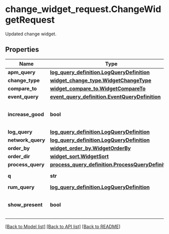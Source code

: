 # change_widget_request.ChangeWidgetRequest

Updated change widget.
## Properties
Name | Type | Description | Notes
------------ | ------------- | ------------- | -------------
**apm_query** | [**log_query_definition.LogQueryDefinition**](LogQueryDefinition.md) |  | [optional] 
**change_type** | [**widget_change_type.WidgetChangeType**](WidgetChangeType.md) |  | [optional] 
**compare_to** | [**widget_compare_to.WidgetCompareTo**](WidgetCompareTo.md) |  | [optional] 
**event_query** | [**event_query_definition.EventQueryDefinition**](EventQueryDefinition.md) |  | [optional] 
**increase_good** | **bool** | Whether to show increase as good. | [optional] 
**log_query** | [**log_query_definition.LogQueryDefinition**](LogQueryDefinition.md) |  | [optional] 
**network_query** | [**log_query_definition.LogQueryDefinition**](LogQueryDefinition.md) |  | [optional] 
**order_by** | [**widget_order_by.WidgetOrderBy**](WidgetOrderBy.md) |  | [optional] 
**order_dir** | [**widget_sort.WidgetSort**](WidgetSort.md) |  | [optional] 
**process_query** | [**process_query_definition.ProcessQueryDefinition**](ProcessQueryDefinition.md) |  | [optional] 
**q** | **str** | Query definition. | [optional] 
**rum_query** | [**log_query_definition.LogQueryDefinition**](LogQueryDefinition.md) |  | [optional] 
**show_present** | **bool** | Whether to show the present value. | [optional] 

[[Back to Model list]](../README.md#documentation-for-models) [[Back to API list]](../README.md#documentation-for-api-endpoints) [[Back to README]](../README.md)



